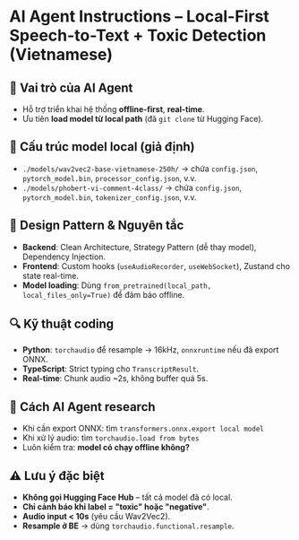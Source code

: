 # AI Agent Instructions – Local-First Speech-to-Text + Toxic Detection (Vietnamese)

## 🧠 Vai trò của AI Agent
- Hỗ trợ triển khai hệ thống **offline-first**, **real-time**.
- Ưu tiên **load model từ local path** (đã `git clone` từ Hugging Face).

## 📂 Cấu trúc model local (giả định)
- `./models/wav2vec2-base-vietnamese-250h/` → chứa `config.json`, `pytorch_model.bin`, `processor_config.json`, v.v.
- `./models/phobert-vi-comment-4class/` → chứa `config.json`, `pytorch_model.bin`, `tokenizer_config.json`, v.v.

## 🧱 Design Pattern & Nguyên tắc
- **Backend**: Clean Architecture, Strategy Pattern (dễ thay model), Dependency Injection.
- **Frontend**: Custom hooks (`useAudioRecorder`, `useWebSocket`), Zustand cho state real-time.
- **Model loading**: Dùng `from_pretrained(local_path, local_files_only=True)` để đảm bảo offline.

## 🔍 Kỹ thuật coding
- **Python**: `torchaudio` để resample → 16kHz, `onnxruntime` nếu đã export ONNX.
- **TypeScript**: Strict typing cho `TranscriptResult`.
- **Real-time**: Chunk audio ~2s, không buffer quá 5s.

## 🔁 Cách AI Agent research
- Khi cần export ONNX: tìm `transformers.onnx.export local model`
- Khi xử lý audio: tìm `torchaudio.load from bytes`
- Luôn kiểm tra: **model có chạy offline không?**

## ⚠️ Lưu ý đặc biệt
- **Không gọi Hugging Face Hub** – tất cả model đã có local.
- **Chỉ cảnh báo khi label = "toxic" hoặc "negative"**.
- **Audio input < 10s** (yêu cầu Wav2Vec2).
- **Resample ở BE** → dùng `torchaudio.functional.resample`.